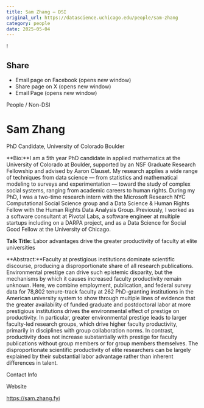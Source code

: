 ```yaml
---
title: Sam Zhang – DSI
original_url: https://datascience.uchicago.edu/people/sam-zhang
category: people
date: 2025-05-04
---
```


<!-- Table-like structure detected -->

!

## Share

* Email page on Facebook (opens new window)
* Share page on X (opens new window)
* Email Page (opens new window)

<!-- Table-like structure detected -->

People / Non-DSI

# Sam Zhang

PhD Candidate, University of Colorado Boulder

**Bio:**I am a 5th year PhD candidate in applied mathematics at the University of Colorado at Boulder, supported by an NSF Graduate Research Fellowship and advised by Aaron Clauset. My research applies a wide range of techniques from data science — from statistics and mathematical modeling to surveys and experimentation — toward the study of complex social systems, ranging from academic careers to human rights. During my PhD, I was a two-time research intern with the Microsoft Research NYC Computational Social Science group and a Data Science & Human Rights Fellow with the Human Rights Data Analysis Group. Previously, I worked as a software consultant at Pivotal Labs, a software engineer at multiple startups including on a DARPA project, and as a Data Science for Social Good Fellow at the University of Chicago.

**Talk Title:** Labor advantages drive the greater productivity of faculty at elite universities

**Abstract:**Faculty at prestigious institutions dominate scientific discourse, producing a disproportionate share of all research publications. Environmental prestige can drive such epistemic disparity, but the mechanisms by which it causes increased faculty productivity remain unknown. Here, we combine employment, publication, and federal survey data for 78,802 tenure-track faculty at 262 PhD-granting institutions in the American university system to show through multiple lines of evidence that the greater availability of funded graduate and postdoctoral labor at more prestigious institutions drives the environmental effect of prestige on productivity. In particular, greater environmental prestige leads to larger faculty-led research groups, which drive higher faculty productivity, primarily in disciplines with group collaboration norms. In contrast, productivity does not increase substantially with prestige for faculty publications without group members or for group members themselves. The disproportionate scientific productivity of elite researchers can be largely explained by their substantial labor advantage rather than inherent differences in talent.

Contact Info

Website

<https://sam.zhang.fyi>